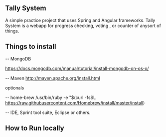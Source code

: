 ## Tally System
A simple practice project that uses Spring and Angular frameworks. Tally System is a webapp for progress checking, voting , or counter of anysort of things.


## Things to install

-- MongoDB

https://docs.mongodb.com/manual/tutorial/install-mongodb-on-os-x/

-- Maven
http://maven.apache.org/install.html

optionals 

-- home-brew 
/usr/bin/ruby -e "$(curl -fsSL https://raw.githubusercontent.com/Homebrew/install/master/install)

-- IDE, Sprint tool suite, Eclipse or others.



## How to Run locally